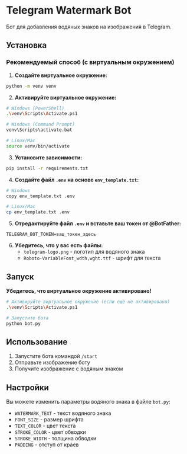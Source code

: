 # Telegram Watermark Bot

Бот для добавления водяных знаков на изображения в Telegram.

## Установка

### Рекомендуемый способ (с виртуальным окружением)

1. **Создайте виртуальное окружение:**
```bash
python -m venv venv
```

2. **Активируйте виртуальное окружение:**
```bash
# Windows (PowerShell)
.\venv\Scripts\Activate.ps1

# Windows (Command Prompt)
venv\Scripts\activate.bat

# Linux/Mac
source venv/bin/activate
```

3. **Установите зависимости:**
```bash
pip install -r requirements.txt
```

4. **Создайте файл `.env` на основе `env_template.txt`:**
```bash
# Windows
copy env_template.txt .env

# Linux/Mac
cp env_template.txt .env
```

5. **Отредактируйте файл `.env` и вставьте ваш токен от @BotFather:**
```
TELEGRAM_BOT_TOKEN=ваш_токен_здесь
```

6. **Убедитесь, что у вас есть файлы:**
   - `telegram-logo.png` - логотип для водяного знака
   - `Roboto-VariableFont_wdth,wght.ttf` - шрифт для текста

## Запуск

**Убедитесь, что виртуальное окружение активировано!**

```bash
# Активируйте виртуальное окружение (если еще не активировано)
.\venv\Scripts\Activate.ps1

# Запустите бота
python bot.py
```

## Использование

1. Запустите бота командой `/start`
2. Отправьте изображение боту
3. Получите изображение с водяным знаком

## Настройки

Вы можете изменить параметры водяного знака в файле `bot.py`:
- `WATERMARK_TEXT` - текст водяного знака
- `FONT_SIZE` - размер шрифта
- `TEXT_COLOR` - цвет текста
- `STROKE_COLOR` - цвет обводки
- `STROKE_WIDTH` - толщина обводки
- `PADDING` - отступ от краев

